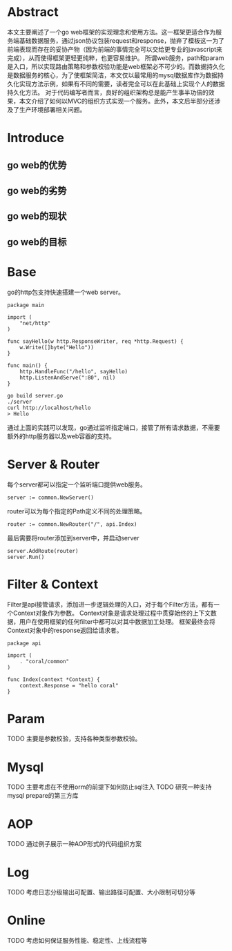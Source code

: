 # Abstract
本文主要阐述了一个go web框架的实现理念和使用方法。这一框架更适合作为服务端基础数据服务，通过json协议包装request和response，抛弃了模板这一为了前端表现而存在的妥协产物（因为前端的事情完全可以交给更专业的javascript来完成），从而使得框架更轻更纯粹，也更容易维护。
所谓web服务，path和param是入口，所以实现路由策略和参数校验功能是web框架必不可少的。而数据持久化是数据服务的核心，为了使框架简洁，本文仅以最常用的mysql数据库作为数据持久化实现方法示例，如果有不同的需要，读者完全可以在此基础上实现个人的数据持久化方法。
对于代码编写者而言，良好的组织架构总是能产生事半功倍的效果，本文介绍了如何以MVC的组织方式实现一个服务。此外，本文后半部分还涉及了生产环境部署相关问题。
# Introduce
## go web的优势
## go web的劣势
## go web的现状
## go web的目标
# Base
go的http包支持快速搭建一个web server。
```
package main

import (
    "net/http"
)

func sayHello(w http.ResponseWriter, req *http.Request) {
    w.Write([]byte("Hello"))
}

func main() {
    http.HandleFunc("/hello", sayHello)
    http.ListenAndServe(":80", nil)
}
```
```
go build server.go
./server
curl http://localhost/hello
> Hello
```
通过上面的实践可以发现，go通过监听指定端口，接管了所有请求数据，不需要额外的http服务器以及web容器的支持。
# Server & Router
每个server都可以指定一个监听端口提供web服务。
```
server := common.NewServer()
```
router可以为每个指定的Path定义不同的处理策略。
```
router := common.NewRouter("/", api.Index)
```
最后需要将router添加到server中，并启动server
```
server.AddRoute(router)
server.Run()
```
# Filter & Context
Filter是api接管请求，添加进一步逻辑处理的入口，对于每个Filter方法，都有一个Context对象作为参数。
Context对象是请求处理过程中贯穿始终的上下文数据，用户在使用框架的任何filter中都可以对其中数据加工处理。
框架最终会将Context对象中的response返回给请求者。
```
package api

import (
	. "coral/common"
)

func Index(context *Context) {
	context.Response = "hello coral"
}
```
# Param
TODO 主要是参数校验，支持各种类型参数校验。
# Mysql
TODO 主要考虑在不使用orm的前提下如何防止sql注入
TODO 研究一种支持mysql prepare的第三方库
# AOP
TODO 通过例子展示一种AOP形式的代码组织方案
# Log
TODO 考虑日志分级输出可配置、输出路径可配置、大小限制可切分等
# Online
TODO 考虑如何保证服务性能、稳定性、上线流程等
